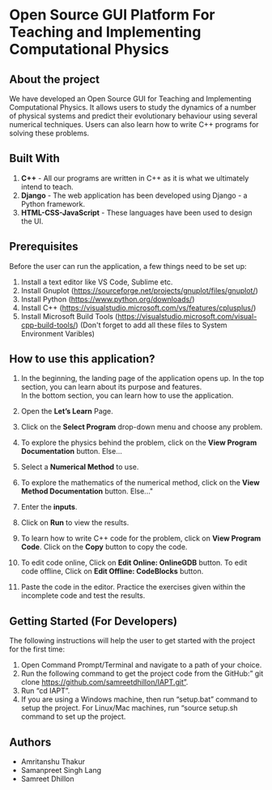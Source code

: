 # Open Source GUI Platform For Teaching and Implementing Computational Physics

## About the project

We have developed an Open Source GUI for Teaching and Implementing Computational Physics. It allows users to study the dynamics of a number of physical systems and predict their evolutionary behaviour using several numerical techniques. Users can also learn how to write C++ programs for solving these problems.

## Built With

1. **C++** -
   All our programs are written in C++ as it is what we ultimately intend to teach.
2. **Django** -
   The web application has been developed using Django - a Python framework.
3. **HTML-CSS-JavaScript** -
   These languages have been used to design the UI.

## Prerequisites

Before the user can run the application, a few things need to be set up:

1. Install a text editor like VS Code, Sublime etc.
2. Install Gnuplot (https://sourceforge.net/projects/gnuplot/files/gnuplot/)
3. Install Python (https://www.python.org/downloads/)
4. Install C++ (https://visualstudio.microsoft.com/vs/features/cplusplus/)
5. Install Microsoft Build Tools (https://visualstudio.microsoft.com/visual-cpp-build-tools/)
(Don't forget to add all these files to System Environment Varibles)

## How to use this application?

1. In the beginning, the landing page of the application opens up. In the top section, you can learn about its purpose and features.  
   In the bottom section, you can learn how to use the application.

2. Open the <b>Let’s Learn</b> Page.

3. Click on the <b>Select Program</b> drop-down menu and choose any problem.

4. To explore the physics behind the problem, click on the <b>View Program Documentation</b> button. Else...

5. Select a <b>Numerical Method</b> to use.

6. To explore the mathematics of the numerical method, click on the <b>View Method Documentation</b> button. Else..."

7. Enter the <b>inputs</b>.

8. Click on <b>Run</b> to view the results.

9. To learn how to write C++ code for the problem, click on <b>View Program Code</b>. Click on the <b>Copy</b> button to copy the code.

10. To edit code online, Click on <b>Edit Online: OnlineGDB</b> button. To edit code offline, Click on <b>Edit Offline: CodeBlocks</b> button.

11. Paste the code in the editor. Practice the exercises given within the incomplete code and test the results.



## Getting Started (For Developers)

The following instructions will help the user to get started with the project for the first time:

1. Open Command Prompt/Terminal and navigate to a path of your choice.
2. Run the following command to get the project code from the GitHub:” git clone https://github.com/samreetdhillon/IAPT.git”.
3. Run “cd IAPT”.
4. If you are using a Windows machine, then run “setup.bat” command to setup the project. For Linux/Mac machines, run “source setup.sh command to set up the project.

## Authors

- Amritanshu Thakur
- Samanpreet Singh Lang
- Samreet Dhillon
